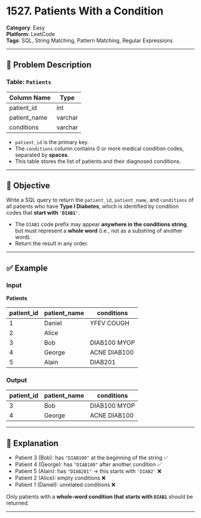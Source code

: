 # 1527. Patients With a Condition

**Category**: Easy  
**Platform**: LeetCode  
**Tags**: SQL, String Matching, Pattern Matching, Regular Expressions

---

## 🧾 Problem Description

### Table: `Patients`

| Column Name  | Type    |
|--------------|---------|
| patient_id   | int     |
| patient_name | varchar |
| conditions   | varchar |

- `patient_id` is the primary key.
- The `conditions` column contains 0 or more medical condition codes, separated by **spaces**.
- This table stores the list of patients and their diagnosed conditions.

---

## 🎯 Objective

Write a SQL query to return the `patient_id`, `patient_name`, and `conditions` of all patients who have **Type I Diabetes**, which is identified by condition codes that **start with `'DIAB1'`**.

- The `DIAB1` code prefix may appear **anywhere in the conditions string**, but must represent a **whole word** (i.e., not as a substring of another word).
- Return the result in any order.

---

## ✅ Example

### Input

**Patients**

| patient_id | patient_name | conditions   |
|------------|--------------|--------------|
| 1          | Daniel       | YFEV COUGH   |
| 2          | Alice        |              |
| 3          | Bob          | DIAB100 MYOP |
| 4          | George       | ACNE DIAB100 |
| 5          | Alain        | DIAB201      |

### Output

| patient_id | patient_name | conditions   |
|------------|--------------|--------------|
| 3          | Bob          | DIAB100 MYOP |
| 4          | George       | ACNE DIAB100 |

---

## 🧠 Explanation

- Patient 3 (Bob): has `"DIAB100"` at the beginning of the string ✅  
- Patient 4 (George): has `"DIAB100"` after another condition ✅  
- Patient 5 (Alain): has `"DIAB201"` → this starts with `'DIAB2'` ❌  
- Patient 2 (Alice): empty conditions ❌  
- Patient 1 (Daniel): unrelated conditions ❌

Only patients with a **whole-word condition that starts with `DIAB1`** should be returned.

---